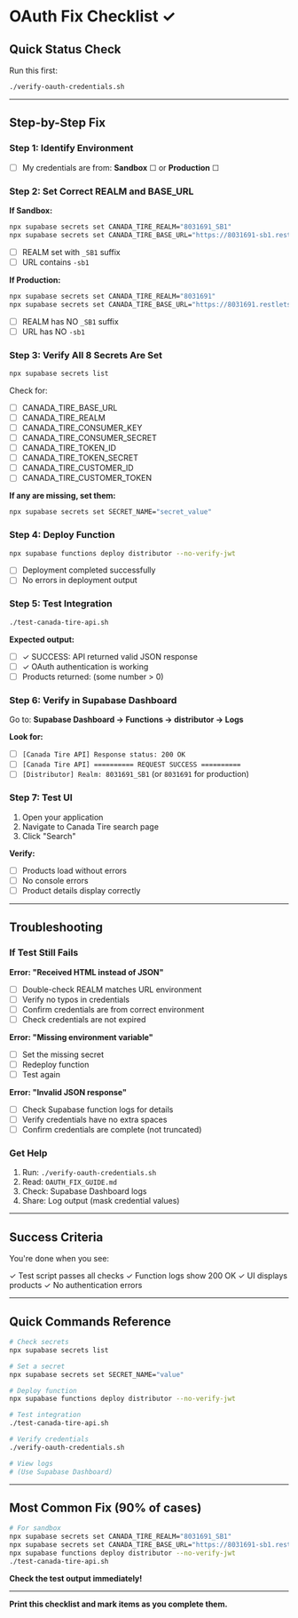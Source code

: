 # OAuth Fix Checklist ✓

## Quick Status Check

Run this first:
```bash
./verify-oauth-credentials.sh
```

---

## Step-by-Step Fix

### Step 1: Identify Environment
- [ ] My credentials are from: **Sandbox** ☐ or **Production** ☐

### Step 2: Set Correct REALM and BASE_URL

**If Sandbox:**
```bash
npx supabase secrets set CANADA_TIRE_REALM="8031691_SB1"
npx supabase secrets set CANADA_TIRE_BASE_URL="https://8031691-sb1.restlets.api.netsuite.com/app/site/hosting"
```
- [ ] REALM set with `_SB1` suffix
- [ ] URL contains `-sb1`

**If Production:**
```bash
npx supabase secrets set CANADA_TIRE_REALM="8031691"
npx supabase secrets set CANADA_TIRE_BASE_URL="https://8031691.restlets.api.netsuite.com/app/site/hosting"
```
- [ ] REALM has NO `_SB1` suffix
- [ ] URL has NO `-sb1`

### Step 3: Verify All 8 Secrets Are Set

```bash
npx supabase secrets list
```

Check for:
- [ ] CANADA_TIRE_BASE_URL
- [ ] CANADA_TIRE_REALM
- [ ] CANADA_TIRE_CONSUMER_KEY
- [ ] CANADA_TIRE_CONSUMER_SECRET
- [ ] CANADA_TIRE_TOKEN_ID
- [ ] CANADA_TIRE_TOKEN_SECRET
- [ ] CANADA_TIRE_CUSTOMER_ID
- [ ] CANADA_TIRE_CUSTOMER_TOKEN

**If any are missing, set them:**
```bash
npx supabase secrets set SECRET_NAME="secret_value"
```

### Step 4: Deploy Function

```bash
npx supabase functions deploy distributor --no-verify-jwt
```
- [ ] Deployment completed successfully
- [ ] No errors in deployment output

### Step 5: Test Integration

```bash
./test-canada-tire-api.sh
```

**Expected output:**
- [ ] ✓ SUCCESS: API returned valid JSON response
- [ ] ✓ OAuth authentication is working
- [ ] Products returned: (some number > 0)

### Step 6: Verify in Supabase Dashboard

Go to: **Supabase Dashboard → Functions → distributor → Logs**

**Look for:**
- [ ] `[Canada Tire API] Response status: 200 OK`
- [ ] `[Canada Tire API] ========== REQUEST SUCCESS ==========`
- [ ] `[Distributor] Realm: 8031691_SB1` (or `8031691` for production)

### Step 7: Test UI

1. Open your application
2. Navigate to Canada Tire search page
3. Click "Search"

**Verify:**
- [ ] Products load without errors
- [ ] No console errors
- [ ] Product details display correctly

---

## Troubleshooting

### If Test Still Fails

**Error: "Received HTML instead of JSON"**
- [ ] Double-check REALM matches URL environment
- [ ] Verify no typos in credentials
- [ ] Confirm credentials are from correct environment
- [ ] Check credentials are not expired

**Error: "Missing environment variable"**
- [ ] Set the missing secret
- [ ] Redeploy function
- [ ] Test again

**Error: "Invalid JSON response"**
- [ ] Check Supabase function logs for details
- [ ] Verify credentials have no extra spaces
- [ ] Confirm credentials are complete (not truncated)

### Get Help

1. Run: `./verify-oauth-credentials.sh`
2. Read: `OAUTH_FIX_GUIDE.md`
3. Check: Supabase Dashboard logs
4. Share: Log output (mask credential values)

---

## Success Criteria

You're done when you see:

✓ Test script passes all checks
✓ Function logs show 200 OK
✓ UI displays products
✓ No authentication errors

---

## Quick Commands Reference

```bash
# Check secrets
npx supabase secrets list

# Set a secret
npx supabase secrets set SECRET_NAME="value"

# Deploy function
npx supabase functions deploy distributor --no-verify-jwt

# Test integration
./test-canada-tire-api.sh

# Verify credentials
./verify-oauth-credentials.sh

# View logs
# (Use Supabase Dashboard)
```

---

## Most Common Fix (90% of cases)

```bash
# For sandbox
npx supabase secrets set CANADA_TIRE_REALM="8031691_SB1"
npx supabase secrets set CANADA_TIRE_BASE_URL="https://8031691-sb1.restlets.api.netsuite.com/app/site/hosting"
npx supabase functions deploy distributor --no-verify-jwt
./test-canada-tire-api.sh
```

**Check the test output immediately!**

---

**Print this checklist and mark items as you complete them.**

